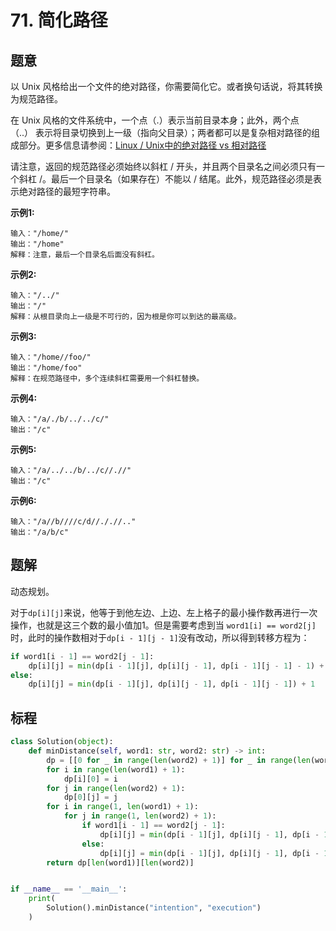 # 71. 简化路径

## 题意

以 Unix 风格给出一个文件的绝对路径，你需要简化它。或者换句话说，将其转换为规范路径。

在 Unix 风格的文件系统中，一个点（.）表示当前目录本身；此外，两个点 （..） 表示将目录切换到上一级（指向父目录）；两者都可以是复杂相对路径的组成部分。更多信息请参阅：[Linux / Unix中的绝对路径 vs 相对路径](https://blog.csdn.net/u011327334/article/details/50355600)

请注意，返回的规范路径必须始终以斜杠 / 开头，并且两个目录名之间必须只有一个斜杠 /。最后一个目录名（如果存在）不能以 / 结尾。此外，规范路径必须是表示绝对路径的最短字符串。

**示例1:**
```
输入："/home/"
输出："/home"
解释：注意，最后一个目录名后面没有斜杠。
```

**示例2:**
```
输入："/../"
输出："/"
解释：从根目录向上一级是不可行的，因为根是你可以到达的最高级。
```

**示例3:**
```
输入："/home//foo/"
输出："/home/foo"
解释：在规范路径中，多个连续斜杠需要用一个斜杠替换。
```

**示例4:**
```
输入："/a/./b/../../c/"
输出："/c"
```

**示例5:**
```
输入："/a/../../b/../c//.//"
输出："/c"
```

**示例6:**
```
输入："/a//b////c/d//././/.."
输出："/a/b/c"
```

## 题解

动态规划。

对于`dp[i][j]`来说，他等于到他左边、上边、左上格子的最小操作数再进行一次操作，也就是这三个数的最小值加1。但是需要考虑到当
`word1[i] == word2[j]`时，此时的操作数相对于`dp[i - 1][j - 1]`没有改动，所以得到转移方程为：

```python
if word1[i - 1] == word2[j - 1]:
    dp[i][j] = min(dp[i - 1][j], dp[i][j - 1], dp[i - 1][j - 1] - 1) + 1
else:
    dp[i][j] = min(dp[i - 1][j], dp[i][j - 1], dp[i - 1][j - 1]) + 1
```

## 标程

```python
class Solution(object):
    def minDistance(self, word1: str, word2: str) -> int:
        dp = [[0 for _ in range(len(word2) + 1)] for _ in range(len(word1) + 1)]
        for i in range(len(word1) + 1):
            dp[i][0] = i
        for j in range(len(word2) + 1):
            dp[0][j] = j
        for i in range(1, len(word1) + 1):
            for j in range(1, len(word2) + 1):
                if word1[i - 1] == word2[j - 1]:
                    dp[i][j] = min(dp[i - 1][j], dp[i][j - 1], dp[i - 1][j - 1] - 1) + 1
                else:
                    dp[i][j] = min(dp[i - 1][j], dp[i][j - 1], dp[i - 1][j - 1]) + 1
        return dp[len(word1)][len(word2)]


if __name__ == '__main__':
    print(
        Solution().minDistance("intention", "execution")
    )

```